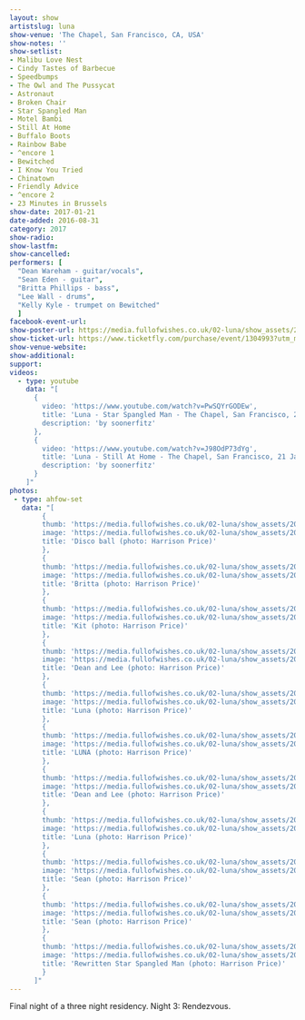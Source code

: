 ```yaml
---
layout: show
artistslug: luna
show-venue: 'The Chapel, San Francisco, CA, USA'
show-notes: ''
show-setlist:
- Malibu Love Nest
- Cindy Tastes of Barbecue
- Speedbumps
- The Owl and The Pussycat
- Astronaut
- Broken Chair
- Star Spangled Man
- Motel Bambi
- Still At Home
- Buffalo Boots
- Rainbow Babe
- ^encore 1
- Bewitched
- I Know You Tried
- Chinatown
- Friendly Advice
- ^encore 2
- 23 Minutes in Brussels
show-date: 2017-01-21
date-added: 2016-08-31
category: 2017
show-radio:
show-lastfm:
show-cancelled:
performers: [
  "Dean Wareham - guitar/vocals",
  "Sean Eden - guitar",
  "Britta Phillips - bass",
  "Lee Wall - drums",
  "Kelly Kyle - trumpet on Bewitched"
  ]
facebook-event-url:
show-poster-url: https://media.fullofwishes.co.uk/02-luna/show_assets/2017-01/2017-01-luna-chapel-sf-poster.jpg
show-ticket-url: https://www.ticketfly.com/purchase/event/1304993?utm_medium=bks
show-venue-website:
show-additional:
support:
videos:
  - type: youtube
    data: "[
      {
        video: 'https://www.youtube.com/watch?v=PwSQYrGODEw',
        title: 'Luna - Star Spangled Man - The Chapel, San Francisco, 21 January 2017',
        description: 'by soonerfitz'
      },
      {
        video: 'https://www.youtube.com/watch?v=J98OdP73dYg',
        title: 'Luna - Still At Home - The Chapel, San Francisco, 21 January 2017',
        description: 'by soonerfitz'
      }
    ]"
photos:
 - type: ahfow-set
   data: "[
        {
        thumb: 'https://media.fullofwishes.co.uk/02-luna/show_assets/2017-01-21/thumbs/2017-01-21-chapel-sf-harrison-price-001.jpg',
        image: 'https://media.fullofwishes.co.uk/02-luna/show_assets/2017-01-21/2017-01-21-chapel-sf-harrison-price-001.jpg',
        title: 'Disco ball (photo: Harrison Price)'
        },
        {
        thumb: 'https://media.fullofwishes.co.uk/02-luna/show_assets/2017-01-21/thumbs/2017-01-21-chapel-sf-harrison-price-002.jpg',
        image: 'https://media.fullofwishes.co.uk/02-luna/show_assets/2017-01-21/2017-01-21-chapel-sf-harrison-price-002.jpg',
        title: 'Britta (photo: Harrison Price)'
        },
        {
        thumb: 'https://media.fullofwishes.co.uk/02-luna/show_assets/2017-01-21/thumbs/2017-01-21-chapel-sf-harrison-price-003.jpg',
        image: 'https://media.fullofwishes.co.uk/02-luna/show_assets/2017-01-21/2017-01-21-chapel-sf-harrison-price-003.jpg',
        title: 'Kit (photo: Harrison Price)'
        },
        {
        thumb: 'https://media.fullofwishes.co.uk/02-luna/show_assets/2017-01-21/thumbs/2017-01-21-chapel-sf-harrison-price-004.jpg',
        image: 'https://media.fullofwishes.co.uk/02-luna/show_assets/2017-01-21/2017-01-21-chapel-sf-harrison-price-004.jpg',
        title: 'Dean and Lee (photo: Harrison Price)'
        },
        {
        thumb: 'https://media.fullofwishes.co.uk/02-luna/show_assets/2017-01-21/thumbs/2017-01-21-chapel-sf-harrison-price-005.jpg',
        image: 'https://media.fullofwishes.co.uk/02-luna/show_assets/2017-01-21/2017-01-21-chapel-sf-harrison-price-005.jpg',
        title: 'Luna (photo: Harrison Price)'
        },
        {
        thumb: 'https://media.fullofwishes.co.uk/02-luna/show_assets/2017-01-21/thumbs/2017-01-21-chapel-sf-harrison-price-006.jpg',
        image: 'https://media.fullofwishes.co.uk/02-luna/show_assets/2017-01-21/2017-01-21-chapel-sf-harrison-price-006.jpg',
        title: 'LUNA (photo: Harrison Price)'
        },
        {
        thumb: 'https://media.fullofwishes.co.uk/02-luna/show_assets/2017-01-21/thumbs/2017-01-21-chapel-sf-harrison-price-007.jpg',
        image: 'https://media.fullofwishes.co.uk/02-luna/show_assets/2017-01-21/2017-01-21-chapel-sf-harrison-price-007.jpg',
        title: 'Dean and Lee (photo: Harrison Price)'
        },
        {
        thumb: 'https://media.fullofwishes.co.uk/02-luna/show_assets/2017-01-21/thumbs/2017-01-21-chapel-sf-harrison-price-008.jpg',
        image: 'https://media.fullofwishes.co.uk/02-luna/show_assets/2017-01-21/2017-01-21-chapel-sf-harrison-price-008.jpg',
        title: 'Luna (photo: Harrison Price)'
        },
        {
        thumb: 'https://media.fullofwishes.co.uk/02-luna/show_assets/2017-01-21/thumbs/2017-01-21-chapel-sf-harrison-price-009.jpg',
        image: 'https://media.fullofwishes.co.uk/02-luna/show_assets/2017-01-21/2017-01-21-chapel-sf-harrison-price-009.jpg',
        title: 'Sean (photo: Harrison Price)'
        },
        {
        thumb: 'https://media.fullofwishes.co.uk/02-luna/show_assets/2017-01-21/thumbs/2017-01-21-chapel-sf-harrison-price-010.jpg',
        image: 'https://media.fullofwishes.co.uk/02-luna/show_assets/2017-01-21/2017-01-21-chapel-sf-harrison-price-010.jpg',
        title: 'Sean (photo: Harrison Price)'
        },
        {
        thumb: 'https://media.fullofwishes.co.uk/02-luna/show_assets/2017-01-21/thumbs/2017-01-21-chapel-sf-harrison-price-011.jpg',
        image: 'https://media.fullofwishes.co.uk/02-luna/show_assets/2017-01-21/2017-01-21-chapel-sf-harrison-price-011.jpg',
        title: 'Rewritten Star Spangled Man (photo: Harrison Price)'
        }
      ]"
---
```

Final night of a three night residency. Night 3: Rendezvous.
